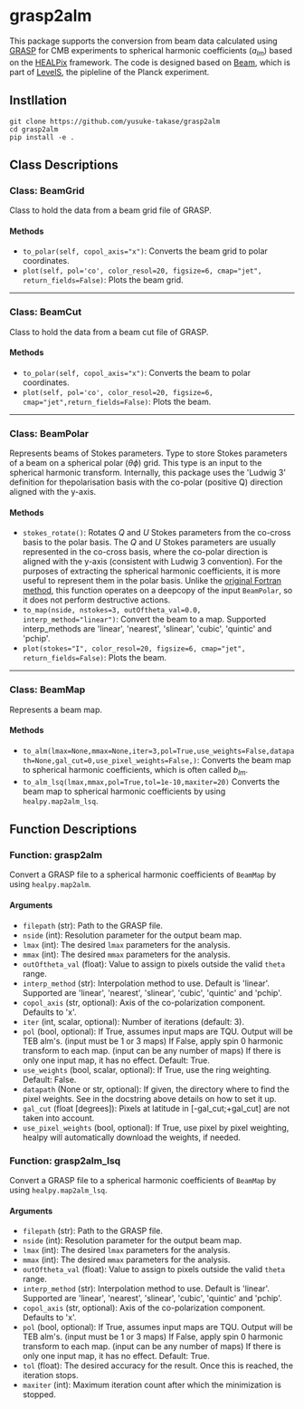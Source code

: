 # grasp2alm

This package supports the conversion from beam data calculated using [GRASP](https://www.ticra.com/software/grasp/) for CMB experiments to spherical harmonic coefficients ($a_{lm}$) based on the [HEALPix](https://healpix.sourceforge.io/) framework.
The code is designed based on [Beam](https://github.com/zonca/planck-levelS/tree/master/Beam), which is part of [LevelS](https://github.com/zonca/planck-levelS), the pipleline of the Planck experiment.

## Instllation

```
git clone https://github.com/yusuke-takase/grasp2alm
cd grasp2alm
pip install -e .
```

## Class Descriptions

### Class: BeamGrid

Class to hold the data from a beam grid file of GRASP.

#### Methods

- `to_polar(self, copol_axis="x")`: Converts the beam grid to polar coordinates.
- `plot(self, pol='co', color_resol=20, figsize=6, cmap="jet", return_fields=False)`: Plots the beam grid.

---

### Class: BeamCut

Class to hold the data from a beam cut file of GRASP.

#### Methods

- `to_polar(self, copol_axis="x")`: Converts the beam to polar coordinates.
- `plot(self, pol='co', color_resol=20, figsize=6, cmap="jet",return_fields=False)`: Plots the beam.

---

### Class: BeamPolar

Represents beams of Stokes parameters.
Type to store Stokes parameters of a beam on a spherical polar ($\theta\phi$) grid.
This type is an input to the spherical harmonic transform.
Internally, this package uses the 'Ludwig 3' definition for thepolarisation basis with the co-polar (positive Q) direction aligned with the y-axis.

#### Methods

- `stokes_rotate()`: Rotates $Q$ and $U$ Stokes parameters from the co-cross basis to the polar basis.
  The $Q$ and $U$ Stokes parameters are usually represented in the
  co-cross basis, where the co-polar direction is aligned with the
  y-axis (consistent with Ludwig 3 convention). For the purposes of
  extracting the spherical harmonic coefficients, it is more useful
  to represent them in the polar basis. Unlike the [original Fortran
  method](https://github.com/zonca/planck-levelS/blob/master/Beam/beam_polar.f90#L260), this function operates on a deepcopy of the input `BeamPolar`,
  so it does not perform destructive actions.
- `to_map(nside, nstokes=3, outOftheta_val=0.0, interp_method="linear")`: Convert the beam to a map. Supported interp_methods are 'linear', 'nearest', 'slinear', 'cubic', 'quintic' and 'pchip'.
- `plot(stokes="I", color_resol=20, figsize=6, cmap="jet", return_fields=False)`: Plots the beam.

---

### Class: BeamMap

Represents a beam map.

#### Methods

- `to_alm(lmax=None,mmax=None,iter=3,pol=True,use_weights=False,datapath=None,gal_cut=0,use_pixel_weights=False,)`: Converts the beam map to spherical harmonic coefficients, which is often called $b_{lm}$.
- `to_alm_lsq(lmax,mmax,pol=True,tol=1e-10,maxiter=20)`
  Converts the beam map to spherical harmonic coefficients by using `healpy.map2alm_lsq`.

## Function Descriptions

### Function: grasp2alm

Convert a GRASP file to a spherical harmonic coefficients of `BeamMap` by using `healpy.map2alm`.

#### Arguments

- `filepath` (str): Path to the GRASP file.
- `nside` (int): Resolution parameter for the output beam map.
- `lmax` (int): The desired `lmax` parameters for the analysis.
- `mmax` (int): The desired `mmax` parameters for the analysis.
- `outOftheta_val` (float): Value to assign to pixels outside the valid `theta` range.
- `interp_method` (str): Interpolation method to use. Default is 'linear'. Supported are 'linear', 'nearest', 'slinear', 'cubic', 'quintic' and 'pchip'.
- `copol_axis` (str, optional): Axis of the co-polarization component. Defaults to 'x'.
- `iter` (int, scalar, optional): Number of iterations (default: 3).
- `pol` (bool, optional): If True, assumes input maps are TQU. Output will be TEB alm's.
  (input must be 1 or 3 maps)
  If False, apply spin 0 harmonic transform to each map.
  (input can be any number of maps)
  If there is only one input map, it has no effect. Default: True.
- `use_weights` (bool, scalar, optional): If True, use the ring weighting. Default: False.
- `datapath` (None or str, optional): If given, the directory where to find the pixel weights.
  See in the docstring above details on how to set it up.
- `gal_cut` (float [degrees]): Pixels at latitude in [-gal_cut;+gal_cut] are not taken into account.
- `use_pixel_weights` (bool, optional): If True, use pixel by pixel weighting, healpy will automatically download the weights, if needed.

### Function: grasp2alm_lsq

Convert a GRASP file to a spherical harmonic coefficients of `BeamMap` by using `healpy.map2alm_lsq`.

#### Arguments

- `filepath` (str): Path to the GRASP file.
- `nside` (int): Resolution parameter for the output beam map.
- `lmax` (int): The desired `lmax` parameters for the analysis.
- `mmax` (int): The desired `mmax` parameters for the analysis.
- `outOftheta_val` (float): Value to assign to pixels outside the valid `theta` range.
- `interp_method` (str): Interpolation method to use. Default is 'linear'. Supported are 'linear', 'nearest', 'slinear', 'cubic', 'quintic' and 'pchip'.
- `copol_axis` (str, optional): Axis of the co-polarization component. Defaults to 'x'.
- `pol` (bool, optional): If True, assumes input maps are TQU. Output will be TEB alm's.
  (input must be 1 or 3 maps)
  If False, apply spin 0 harmonic transform to each map.
  (input can be any number of maps)
  If there is only one input map, it has no effect. Default: True.
- `tol` (float): The desired accuracy for the result. Once this is reached, the iteration stops.
- `maxiter` (int): Maximum iteration count after which the minimization is stopped.
